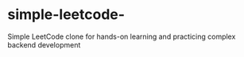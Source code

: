 # simple-leetcode-
Simple LeetCode clone for hands-on learning and practicing complex backend development
